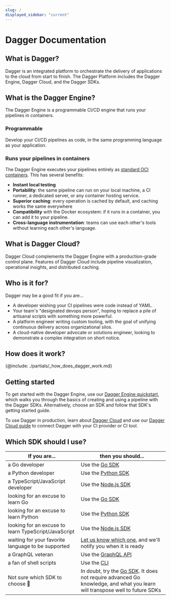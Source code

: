 ```yaml
---
slug: /
displayed_sidebar: "current"
---
```


# Dagger Documentation

## What is Dagger?

Dagger is an integrated platform to orchestrate the delivery of applications to the cloud from start to finish. The Dagger Platform includes the Dagger Engine, Dagger Cloud, and the Dagger SDKs.

## What is the Dagger Engine?

The Dagger Engine is a programmable CI/CD engine that runs your pipelines in containers.

### Programmable

Develop your CI/CD pipelines as code, in the same programming language as your application.

### Runs your pipelines in containers

The Dagger Engine executes your pipelines entirely as [standard OCI containers](https://opencontainers.org/). This has several benefits:

* **Instant local testing**
* **Portability**: the same pipeline can run on your local machine, a CI runner, a dedicated server, or any container hosting service.
* **Superior caching**: every operation is cached by default, and caching works the same everywhere
* **Compatibility** with the Docker ecosystem: if it runs in a container, you can add it to your pipeline.
* **Cross-language instrumentation**: teams can use each other's tools without learning each other's language.

## What is Dagger Cloud?

Dagger Cloud complements the Dagger Engine with a production-grade control plane. Features of Dagger Cloud include pipeline visualization, operational insights, and distributed caching.

## Who is it for?

Dagger may be a good fit if you are...

* A developer wishing your CI pipelines were code instead of YAML.
* Your team's "designated devops person", hoping to replace a pile of artisanal scripts with something more powerful.
* A platform engineer writing custom tooling, with the goal of unifying continuous delivery across organizational silos.
* A cloud-native developer advocate or solutions engineer, looking to demonstrate a complex integration on short notice.

## How does it work?

\{@include:  ./partials/_how_does_dagger_work.md\}

## Getting started

To get started with the Dagger Engine, use our [Dagger Engine quickstart](./quickstart/index.mdx), which walks you through the basics of creating and using a pipeline with the Dagger SDKs. Alternatively, choose an SDK and follow that SDK's getting started guide.

To use Dagger in production, learn about [Dagger Cloud](https://dagger.io/cloud) and use our [Dagger Cloud guide](./cloud/572923-get-started.md) to connect Dagger with your CI provider or CI tool.

## Which SDK should I use?

| If you are... | then you should... |
| -- | -- |
| a Go developer | Use the [Go SDK](sdk/go) |
| a Python developer | Use the [Python SDK](sdk/python) |
| a TypeScript/JavaScript developer | Use the [Node.js SDK](sdk/nodejs) |
| looking for an excuse to learn Go | Use the [Go SDK](sdk/go) |
| looking for an excuse to learn Python | Use the [Python SDK](sdk/python) |
| looking for an excuse to learn TypeScript/JavaScript | Use the [Node.js SDK](sdk/nodejs) |
| waiting for your favorite language to be supported | [Let us know which one](https://airtable.com/shrzABOn1wCk5yBF4), and we'll notify you when it is ready |
| a GraphQL veteran | Use the [GraphQL API](api) |
| a fan of shell scripts | Use the [CLI](cli) |
| Not sure which SDK to choose 🤷 | In doubt, try the [Go SDK](sdk/go). It does not require advanced Go knowledge, and what you learn will transpose well to future SDKs
